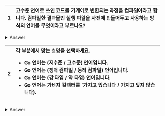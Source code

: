 1 | 고수준 언어로 쓰인 코드를 기계어로 변환되는 과정을 컴파일이라고 합니다. 컴파일한 결과물인 실행 파일을 사전에 만들어두고 사용하는 방식의 언어를 무엇이라고 부르나요?
:--:|:--

<details>
<summary> Answer </summary>

정적 컴파일 언어

</details>

2 | 각 부분에서 맞는 설명을 선택하세요.</br><ul><li>Go 언어는 (저수준 / 고수준) 언어입니다.</li><li>Go 언어는 (정적 컴파일 / 동적 컴파일) 언어입니다.</li><li>Go 언어는 (강 타입 / 약 타입) 언어입니다.</li><li>Go 언어는 가비지 컬렉터를 (가지고 있습니다 / 가지고 있지 않습니다).</li></ul>
:--:|:--

<details>
<summary> Answer </summary>

<ul>
<li>고수준</li>
<li>정적 컴파일</li>
<li>강 타입</li>
<li>가지고 있습니다</li>
</ul>

</details>
